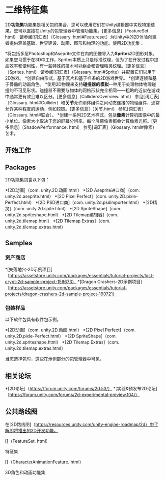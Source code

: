 # 二维特征集

2D**功能集**功能集是相关包的集合，您可以使用它们在Unity编辑器中实现特定结果。您可以直接在Unity的包管理器中管理功能集。[更多信息]（FeatureSet. html）
请参阅[词汇表]（Glossary. html#Featureset）为Unity中的2D体验创建者提供涵盖基础、世界建设、动画、图形和物理的功能。使用2D功能集：

*将包括多层Photoshop和Aseprite文件在内的图像导入为**Sprites**2D图形对象。如果您习惯于在3D中工作，Sprites本质上只是标准纹理，但为了在开发过程中提高效率和便利性，有一些特殊的技术可以组合和管理精灵纹理。[更多信息]（Sprites. html）
请参阅[词汇表]（Glossary. html#Sprite）并配置它们以用于2D游戏。
*创建自由形式，基于瓦片和基于样条的2D游戏世界。
*创建逐帧和基于骨骼的动画角色。
*使用2D物理来支持**碰撞器的模拟**一种用于处理物体物理碰撞的不可见形状。碰撞器不需要与物体的网格形状完全相同——粗略的近似在游戏中通常更有效且难以区分。[更多信息]（CollidersOverview. html）
参见[词汇表]（Glossary. html#Collider）和**关节**允许刚体组件之间动态连接的物理组件，通常允许某种程度的运动，例如铰链。[更多信息]（关节.html）
参见[词汇表]（Glossary. html#联合）。
*创建一系列2D艺术样式，包括**像素**计算机图像中的最小单位。像素大小取决于您的屏幕分辨率。每个屏幕像素都会计算像素光照。[更多信息]（ShadowPerformance. html）
参见[词汇表]（Glossary. html#像素）艺术。

## 开始工作

## Packages

2D功能集包含以下包：

*[2D动画]（com. unity.2D.动画.html）
*[2D Aseprite进口商]（com. unity.2d.aseprite.html）
*[2D Pixel Perfect]（com. unity.2D.pixle-Perfect.html）
*[2D PSD进口商]（com. unity.2d.psdimporter.html）
*[2D精灵]（com. unity.2d.spite.html）
*[2D SpriteShape]（com. unity.2d.spriteshape.html）
*[2D Tilemap编辑器]（com. unity.2d.tilemap.html）
*[2D Tilemap Extras]（com. unity.2d.tilemap.extras.html）

## Samples

### 资产商店

*[失落地穴-2D示例项目]（https://assetstore.unity.com/packages/essentials/tutorial-projects/lost-crypt-2d-sample-project-158673）
*[Dragon Crashers-2D示例项目]（https://assetstore.unity.com/packages/essentials/tutorial-projects/dragon-crashers-2d-sample-project-190721）

### 包装样品

以下软件包具有软件包示例。

*[2D动画]（com. unity.2D.动画.html）
*[2D Pixel Perfect]（com. unity.2D.pixle-Perfect.html）
*[2D SpriteShape]（com. unity.2d.spriteshape.html）
*[2D Tilemap Extras]（com. unity.2d.tilemap.extras.html）

当您选择包时，这些在示例部分的包管理器中可见。

## 相关论坛

*[2D论坛]（https://forum.unity.com/forums/2d.53/）
*[实验&预发布2D论坛]（https://forum.unity.com/forums/2d-experimental-preview.104/）

## 公共路线图

在[2D路线图]（https://resources.unity.com/unity-engine-roadmap/2d）中了解即将推出的2D开发功能。

[]（FeatureSet. html）

特征集

[]（CharacterAnimationFeature. html）

3D角色和动画功能集
